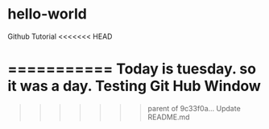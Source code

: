 # hello-world
Github Tutorial
<<<<<<< HEAD

===========
Today is tuesday. so it was a day.
Testing Git Hub Window
=======
>>>>>>> parent of 9c33f0a... Update README.md
